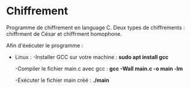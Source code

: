 # Chiffrement
Programme de chiffrement en language C. Deux types de chiffrements : chiffrment de César et chiffrment homophone.

Afin d'éxécuter le programme :
- Linux :
  -Installer GCC sur votre machine :
  **sudo apt install gcc**
  
  -Compiler le fichier main.c avec gcc :
  **gcc -Wall main.c -o main -lm**
  
  -Exécuter le fichier main créé :
  **./main**

